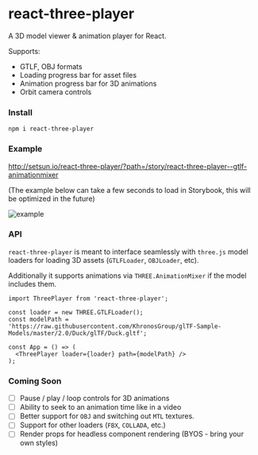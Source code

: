 # react-three-player

A 3D model viewer & animation player for React.

Supports:
- GTLF, OBJ formats
- Loading progress bar for asset files
- Animation progress bar for 3D animations
- Orbit camera controls

### Install

```
npm i react-three-player
```

### Example
http://setsun.io/react-three-player/?path=/story/react-three-player--gtlf-animationmixer

(The example below can take a few seconds to load in Storybook, this will be optimized in the future)

![example](https://user-images.githubusercontent.com/4651424/58447820-b682f000-80d3-11e9-8ab8-ab1f97a3fc1f.gif)

### API
`react-three-player` is meant to interface seamlessly with `three.js` model loaders  for loading 3D assets (`GTLFLoader`, `OBJLoader`, etc).

Additionally it supports animations via `THREE.AnimationMixer` if the model includes them.

```tsx
import ThreePlayer from 'react-three-player';

const loader = new THREE.GTLFLoader();
const modelPath = 'https://raw.githubusercontent.com/KhronosGroup/glTF-Sample-Models/master/2.0/Duck/glTF/Duck.gltf';

const App = () => (
  <ThreePlayer loader={loader} path={modelPath} />
);
```

### Coming Soon

- [ ] Pause / play / loop controls for 3D animations
- [ ] Ability to seek to an animation time like in a video
- [ ] Better support for `OBJ` and switching out `MTL` textures.
- [ ] Support for other loaders (`FBX`, `COLLADA`, etc.)
- [ ] Render props for headless component rendering (BYOS - bring your own styles)
